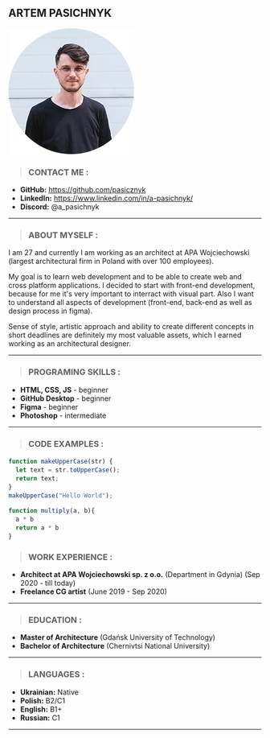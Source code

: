 ## **ARTEM PASICHNYK**
![photo](/images/photo.png)

> ### CONTACT ME :  

+ **GitHub:** <https://github.com/pasicznyk>   
+ **LinkedIn:**  <https://www.linkedin.com/in/a-pasichnyk/>  
+ **Discord:** @a_pasichnyk 

-------

> ### ABOUT MYSELF :  

I am 27 and currently I am working as an architect at APA Wojciechowski (largest architectural firm in Poland with over 100 employees).  

My goal is to learn web development and to be able to create web and cross platform applications. I decided to start with front-end development, because for me it's very important to interract with visual part. Also I want to understand all aspects of development (front-end, back-end as well as design process in figma).

Sense of style, artistic approach and ability to create different concepts in short deadlines are definitely my most valuable assets, which I earned working as an architectural designer. 
  
-------
  
> ### PROGRAMING SKILLS :  

+ **HTML, CSS, JS** - beginner  
+ **GitHub Desktop** - beginner     
+ **Figma** - beginner
+ **Photoshop** - intermediate  
  
-------

> ### CODE EXAMPLES :  

```javascript
function makeUpperCase(str) {
  let text = str.toUpperCase();
  return text;
}
makeUpperCase("Hello World");
```  

```javascript  
function multiply(a, b){
  a * b
  return a * b
}
```

> ### WORK EXPERIENCE :  

+ **Architect at APA Wojciechowski sp. z o.o.** (Department in Gdynia) (Sep 2020 - till today)
+ **Freelance CG artist** (June 2019 - Sep 2020)  
  
-------

> ### EDUCATION :  

+ **Master of Architecture** (Gdańsk University of Technology)
+ **Bachelor of Architecture** (Chernivtsi National University)  

-------

> ### LANGUAGES :  

+ **Ukrainian:** Native  
+ **Polish:** B2/С1  
+ **English:** B1+  
+ **Russian:** C1  
  
-------  




